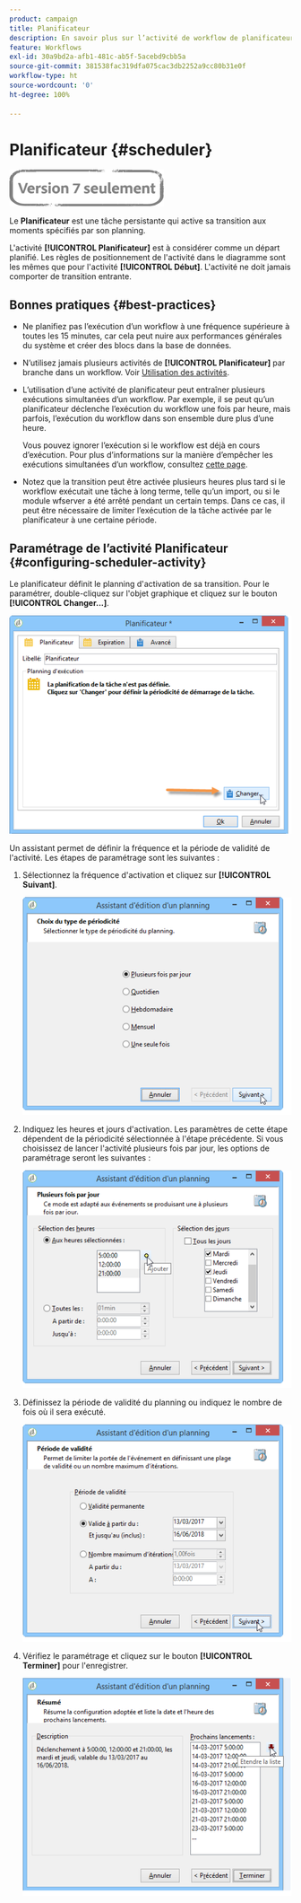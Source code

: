 ```yaml
---
product: campaign
title: Planificateur
description: En savoir plus sur l’activité de workflow de planificateur
feature: Workflows
exl-id: 30a9bd2a-afb1-481c-ab5f-5acebd9cbb5a
source-git-commit: 381538fac319dfa075cac3db2252a9cc80b31e0f
workflow-type: ht
source-wordcount: '0'
ht-degree: 100%

---
```


# Planificateur {#scheduler}

![](../../assets/v7-only.svg)

Le **Planificateur** est une tâche persistante qui active sa transition aux moments spécifiés par son planning.

L&#39;activité **[!UICONTROL Planificateur]** est à considérer comme un départ planifié. Les règles de positionnement de l&#39;activité dans le diagramme sont les mêmes que pour l&#39;activité **[!UICONTROL Début]**. L&#39;activité ne doit jamais comporter de transition entrante.

## Bonnes pratiques {#best-practices}

* Ne planifiez pas l’exécution d’un workflow à une fréquence supérieure à toutes les 15 minutes, car cela peut nuire aux performances générales du système et créer des blocs dans la base de données.

* N’utilisez jamais plusieurs activités de **[!UICONTROL Planificateur]** par branche dans un workflow. Voir [Utilisation des activités](workflow-best-practices.md#using-activities).

* L’utilisation d’une activité de planificateur peut entraîner plusieurs exécutions simultanées d’un workflow. Par exemple, il se peut qu’un planificateur déclenche l’exécution du workflow une fois par heure, mais parfois, l’exécution du workflow dans son ensemble dure plus d’une heure.

   Vous pouvez ignorer l’exécution si le workflow est déjà en cours d’exécution. Pour plus d’informations sur la manière d’empêcher les exécutions simultanées d’un workflow, consultez [cette page](monitoring-workflow-execution.md#preventing-simultaneous-multiple-executions).

* Notez que la transition peut être activée plusieurs heures plus tard si le workflow exécutait une tâche à long terme, telle qu’un import, ou si le module wfserver a été arrêté pendant un certain temps. Dans ce cas, il peut être nécessaire de limiter l’exécution de la tâche activée par le planificateur à une certaine période.

## Paramétrage de l’activité Planificateur {#configuring-scheduler-activity}

Le planificateur définit le planning d&#39;activation de sa transition. Pour le paramétrer, double-cliquez sur l&#39;objet graphique et cliquez sur le bouton **[!UICONTROL Changer...]**.

![](assets/s_user_segmentation_scheduler.png)

Un assistant permet de définir la fréquence et la période de validité de l&#39;activité. Les étapes de paramétrage sont les suivantes :

1. Sélectionnez la fréquence d&#39;activation et cliquez sur **[!UICONTROL Suivant]**.

   ![](assets/s_user_segmentation_scheduler2.png)

1. Indiquez les heures et jours d&#39;activation. Les paramètres de cette étape dépendent de la périodicité sélectionnée à l&#39;étape précédente. Si vous choisissez de lancer l&#39;activité plusieurs fois par jour, les options de paramétrage seront les suivantes :

   ![](assets/s_user_segmentation_scheduler3.png)

1. Définissez la période de validité du planning ou indiquez le nombre de fois où il sera exécuté.

   ![](assets/s_user_segmentation_scheduler4.png)

1. Vérifiez le paramétrage et cliquez sur le bouton **[!UICONTROL Terminer]** pour l&#39;enregistrer.

   ![](assets/s_user_segmentation_scheduler5.png)
